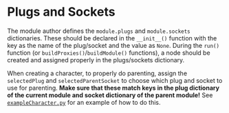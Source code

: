 # Plugs and Sockets

The module author defines the `module.plugs` and `module.sockets` dictionaries. These should be declared in the `__init__()` function with the key as the name of the plug/socket and the value as `None`. During the `run()` function (or `buildProxies()`/`buildModule()` functions), a node should be created and assigned properly in the plugs/sockets dictionary.

When creating a character, to properly do parenting, assign the `selectedPlug` and `selectedParentSocket` to choose which plug and socket to use for parenting. **Make sure that these match keys in the plug dictionary of the current module and socket dictionary of the parent module!** See [`exampleCharacter.py`](example/exampleCharacter.py) for an example of how to do this.
